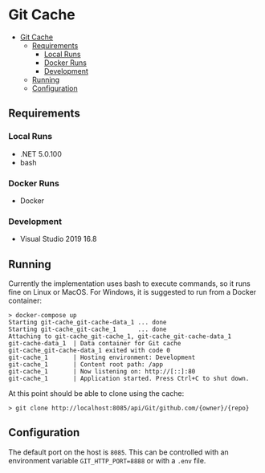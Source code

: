 # Git Cache

- [Git Cache](#git-cache)
  - [Requirements](#requirements)
    - [Local Runs](#local-runs)
    - [Docker Runs](#docker-runs)
    - [Development](#development)
  - [Running](#running)
  - [Configuration](#configuration)

## Requirements

### Local Runs

- .NET 5.0.100
- bash

### Docker Runs

- Docker

### Development

- Visual Studio 2019 16.8


## Running

Currently the implementation uses bash to execute commands, so it
runs fine on Linux or MacOS. For Windows, it is suggested to run
from a Docker container:

```batch
> docker-compose up
Starting git-cache_git-cache-data_1 ... done
Starting git-cache_git-cache_1      ... done
Attaching to git-cache_git-cache_1, git-cache_git-cache-data_1
git-cache-data_1  | Data container for Git cache
git-cache_git-cache-data_1 exited with code 0
git-cache_1       | Hosting environment: Development
git-cache_1       | Content root path: /app
git-cache_1       | Now listening on: http://[::]:80
git-cache_1       | Application started. Press Ctrl+C to shut down.
```

At this point should be able to clone using the cache:

```batch
> git clone http://localhost:8085/api/Git/github.com/{owner}/{repo}
```

## Configuration

The default port on the host is `8085`. This can be controlled with
an environment variable `GIT_HTTP_PORT=8888` or with a `.env` file.